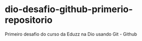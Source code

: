 # dio-desafio-github-primerio-repositorio
Primeiro desafio do curso da Eduzz na Dio usando Git - Github
